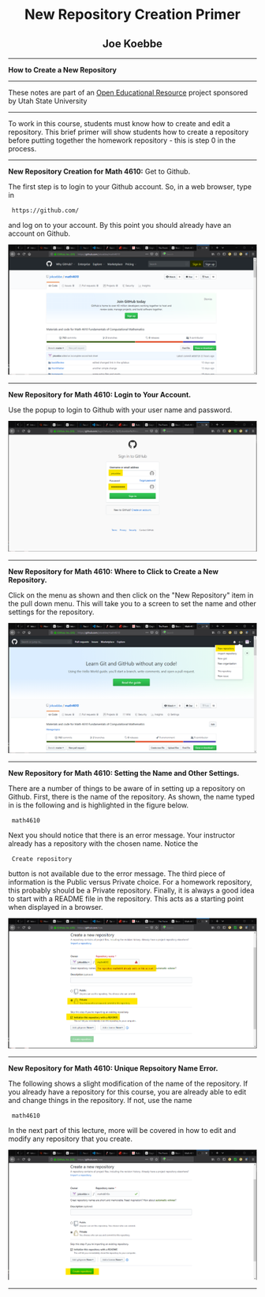# <center> New Repository Creation Primer </center>

## <center> Joe Koebbe </center>

<hr>

**How to Create a New Repository**

<hr>

  These notes are part of an
  [Open Educational Resource](https://www.oer.usu.edu)
  project sponsored by Utah State University

<hr>

To work in this course, students must know how to create and edit a repository.
This brief primer will show students how to create a repository before putting
together the homework repository - this is step 0 in the process.

<hr>

**New Repository Creation for Math 4610:** Get to Github. 

The first step is to login to your Github account. So, in a web browser, type in

     https://github.com/

and log on to your account. By this point you should already have an account on
Github.

![Screenshot taken using **Snip & Sketch. This is an app on my Windows 10 box](../images/newrepository_01.png)

<hr>

**New Repository for Math 4610: Login to Your Account.** 

Use the popup to login to Github with your user name and password.

![Screenshot taken using **Snip & Sketch. This is an app on my Windows 10 box](../images/newrepository_02.png)

<hr>

**New Repository for Math 4610: Where to Click to Create a New Repository.** 

Click on the menu as shown and then click on the "New Repository" item in the
pull down menu. This will take you to a screen to set the name and other
settings for the repository.

![Screenshot taken using **Snip & Sketch. This is an app on my Windows 10 box](../images/newrepository_03.png)

<hr>

**New Repository for Math 4610: Setting the Name and Other Settings.** 

There are a number of things to be aware of in setting up a repository on
Github. First, there is the name of the repository. As shown, the name typed in
is the following and is highlighted in the figure below.

     math4610

Next you should notice that there is an error message. Your instructor already
has a repository with the chosen name. Notice the

     Create repository

button is not available due to the error message. The third piece of information
is the Public versus Private choice. For a homework repository, this probably
should be a Private repository. Finally, it is always a good idea to start with
a README file in the repository. This acts as a starting point when displayed in
a browser. 

![Screenshot taken using **Snip & Sketch. This is an app on my Windows 10 box](../images/newrepository_04.png)

<hr>

**New Repository for Math 4610: Unique Repsoitory Name Error.**

The following shows a slight modification of the name of the repository. If you
already have a repository for this course, you are already able to edit and
change things in the repository. If not, use the name 

     math4610

In the next part of this lecture, more will be covered in how to edit and modify
any repository that you create.

![Screenshot taken using **Snip & Sketch. This is an app on my Windows 10 box](../images/newrepository_05.png)

<hr>
